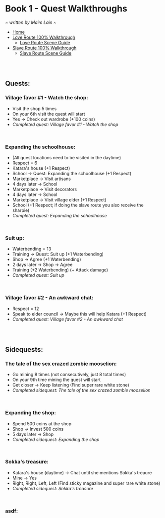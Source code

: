 # Book 1 - Quest Walkthroughs
*\~ written by Maim Lain \~*

- [Home](https://github.com/maim-lain/fourelements/blob/master/book-1/home.md)  
- [Love Route 100% Walkthrough](https://github.com/maim-lain/fourelements/blob/master/book-1/loveroute.md)  
  - [Love Route Scene Guide](https://github.com/maim-lain/fourelements/blob/master/book-1/lovescenes.md)  
- [Slave Route 100% Walkthrough](https://github.com/maim-lain/fourelements/blob/master/book-1/home.md)  
  - [Slave Route Scene Guide](https://github.com/maim-lain/fourelements/blob/master/book-1/home.md)  

<br>
<br>

## Quests:
### Village favor #1 - Watch the shop:
- Visit the shop 5 times  
- On your 6th visit the quest will start  
- Yes -> Check out wardrobe (+100 coins)  
- *Completed quest: Village favor #1 - Watch the shop*  

<br>

### Expanding the schoolhouse:
- (All quest locations need to be visited in the daytime)  
- Respect = 6  
- Katara's house (+1 Respect)  
- School -> Quest: Expanding the schoolhouse (+1 Respect)  
- Marketplace -> Visit artisans  
- 4 days later -> School  
- Marketplace -> Visit decorators  
- 4 days later -> School  
- Marketplace -> Visit village elder (+1 Respect)  
- School  (+1 Respect; if doing the slave route you also receive the sharpie)  
- *Completed quest: Expanding the schoolhouse*  

<br>

### Suit up:
- Waterbending = 13
- Training -> Quest: Suit up (+1 Waterbending)  
- Shop -> Agree (+1 Waterbending)
- 2 days later -> Shop -> Agree
- Training (+2 Waterbending) (+ Attack damage)
- *Completed quest: Suit up*  

<br>

### Village favor #2 - An awkward chat:
- Respect = 12
- Speak to elder council -> Maybe this will help Katara (+1 Respect)
- *Completed quest: Village favor #2 - An awkward chat*  

<br>
<br>

## Sidequests:
### The tale of the sex crazed zombie mooselion:
- Go mining 8 times (not consecutively, just 8 total times)  
- On your 9th time mining the quest will start
- Get closer -> Keep listening (Find super rare white stone)  
- *Completed sidequest: The tale of the sex crazed zombie mooselion*  

<br>

### Expanding the shop:
- Spend 500 coins at the shop  
- Shop -> Invest 500 coins  
- 5 days later -> Shop  
- *Completed sidequest: Expanding the shop*  

<br>

### Sokka's treasure:
- Katara's house (daytime) -> Chat until she mentions Sokka's treaure  
- Mine -> Yes  
- Right, Right, Left, Left  (Find sticky magazine and super rare white stone)  
- *Completed sidequest: Sokka's treasure*  

<br>

### asdf:
